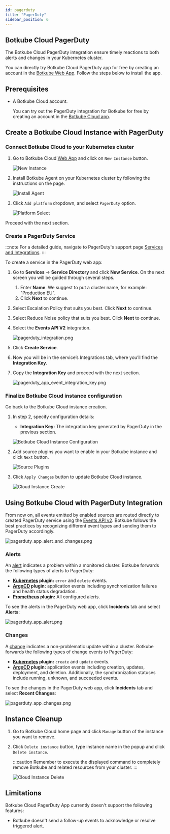 ```yaml
---
id: pagerduty
title: "PagerDuty"
sidebar_position: 6
---
```


## Botkube Cloud PagerDuty

The Botkube Cloud PagerDuty integration ensure timely reactions to both alerts and changes in your Kubernetes cluster.

<!-- Action Item: @Blair to provide PagerDuty description -->

You can directly try Botkube Cloud PagerDuty app for free by creating an account in the [Botkube Web App](https://app.botkube.io). Follow the steps below to install the app.

## Prerequisites

- A Botkube Cloud account.

  You can try out the PagerDuty integration for Botkube for free by creating an account in the [Botkube Cloud app](https://app.botkube.io).

## Create a Botkube Cloud Instance with PagerDuty

### Connect Botkube Cloud to your Kubernetes cluster

1. Go to Botkube Cloud [Web App](https://app.botkube.io/) and click on `New Instance` button.

   ![New Instance](../assets/cloud_new_instance.png "Create new instance")

2. Install Botkube Agent on your Kubernetes cluster by following the instructions on the page.

   ![Install Agent](../assets/cloud_install.png "Install Agent")

3. Click `Add platform` dropdown, and select `PagerDuty` option.

   ![Platform Select](./assets/pagerduty_platform_select.png "Select PagerDuty platform")

Proceed with the next section.

### Create a PagerDuty Service

:::note
For a detailed guide, navigate to PagerDuty's support page [Services and Integrations](https://support.pagerduty.com/docs/services-and-integrations#create-a-service).
:::

To create a service in the PagerDuty web app:

1. Go to **Services** -> **Service Directory** and click **New Service**. On the next screen you will be guided through several steps.
   1. Enter **Name**. We suggest to put a cluster name, for example: "Production EU".
   2. Click **Next** to continue.
2. Select Escalation Policy that suits you best. Click **Next** to continue.
3. Select Reduce Noise policy that suits you best. Click **Next** to continue.
4. Select the **Events API V2** integration.

   ![pagerduty_integration.png](./assets/pagerduty_app_integration.png)

5. Click **Create Service**.
6. Now you will be in the service’s Integrations tab, where you’ll find the **Integration Key**.
7. Copy the **Integration Key** and proceed with the next section.

   ![pagerduty_app_event_integration_key.png](assets/pagerduty_app_event_integration_key.png)

### Finalize Botkube Cloud instance configuration

Go back to the Botkube Cloud instance creation.

1. In step 2, specify configuration details:

   - **Integration Key:** The integration key generated by PagerDuty in the previous section.

   ![Botkube Cloud Instance Configuration](./assets/pagerduty_configuration.png "Botkube Cloud Instance configuration")

2. Add source plugins you want to enable in your Botkube instance and click `Next` button.

   ![Source Plugins](./assets/pagerduty_source_plugins.png "Source plugins")

3. Click `Apply Changes` button to update Botkube Cloud instance.

   ![Cloud Instance Create](./assets/pagerduty_instance_create.png "Cloud Instance create")

## Using Botkube Cloud with PagerDuty Integration

From now on, all events emitted by enabled sources are routed directly to created PagerDuty service using the [Events API v2](https://developer.pagerduty.com/docs/ZG9jOjExMDI5NTgw-events-api-v2-overview). Botkube follows the best practices by recognizing different event types and sending them to PagerDuty accordingly.

![pagerduty_app_alert_and_changes.png](assets/pagerduty_app_alert_and_changes.png)

### Alerts

An [alert](https://developer.pagerduty.com/docs/ZG9jOjExMDI5NTgx-send-an-alert-event) indicates a problem within a monitored cluster. Botkube forwards the following types of alerts to PagerDuty:

- **[Kubernetes](../../plugins/kubernetes.md#event-types) plugin:** `error` and `delete` events.
- **[ArgoCD](../../plugins/argocd.md) plugin:** application events including synchronization failures and health status degradation.
- **[Prometheus](../../plugins/prometheus.md) plugin:** All configured alerts.

To see the alerts in the PagerDuty web app, click **Incidents** tab and select **Alerts**:

![pagerduty_app_alert.png](assets/pagerduty_app_alert.png)

### Changes

A [change](https://developer.pagerduty.com/docs/ZG9jOjExMDI5NTgy-send-a-change-event) indicates a non-problematic update within a cluster. Botkube forwards the following types of change events to PagerDuty:

- **[Kubernetes](../../plugins/kubernetes.md) plugin:** `create` and `update` events.
- **[ArgoCD](../../plugins/argocd.md) plugin:** application events including creation, updates, deployment, and deletion. Additionally, the synchronization statuses include running, unknown, and succeeded events.

To see the changes in the PagerDuty web app, click **Incidents** tab and select **Recent Changes**:

![pagerduty_app_changes.png](assets/pagerduty_app_changes.png)

## Instance Cleanup

1. Go to Botkube Cloud home page and click `Manage` button of the instance you want to remove.

2. Click `Delete instance` button, type instance name in the popup and click `Delete instance`.

   :::caution
   Remember to execute the displayed command to completely remove Botkube and related resources from your cluster.
   :::

   ![Cloud Instance Delete](../assets/cloud_instance_delete.png "Cloud Instance delete")

## Limitations

Botkube Cloud PagerDuty App currently doesn't support the following features:

- Botkube doesn't send a follow-up events to acknowledge or resolve triggered alert.
